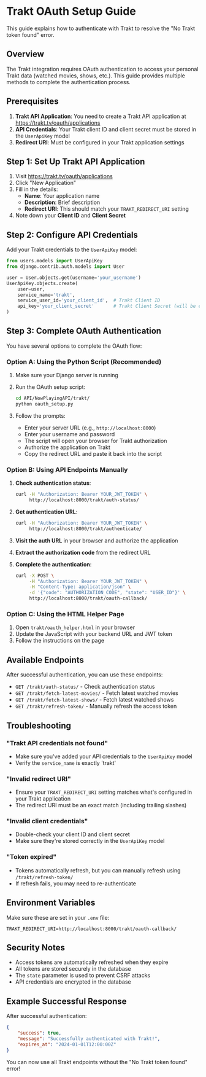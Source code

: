 # Trakt OAuth Setup Guide

This guide explains how to authenticate with Trakt to resolve the "No Trakt token found" error.

## Overview

The Trakt integration requires OAuth authentication to access your personal Trakt data (watched movies, shows, etc.). This guide provides multiple methods to complete the authentication process.

## Prerequisites

1. **Trakt API Application**: You need to create a Trakt API application at <https://trakt.tv/oauth/applications>
2. **API Credentials**: Your Trakt client ID and client secret must be stored in the `UserApiKey` model
3. **Redirect URI**: Must be configured in your Trakt application settings

## Step 1: Set Up Trakt API Application

1. Visit <https://trakt.tv/oauth/applications>
2. Click "New Application"
3. Fill in the details:
   - **Name**: Your application name
   - **Description**: Brief description
   - **Redirect URI**: This should match your `TRAKT_REDIRECT_URI` setting
4. Note down your **Client ID** and **Client Secret**

## Step 2: Configure API Credentials

Add your Trakt credentials to the `UserApiKey` model:

```python
from users.models import UserApiKey
from django.contrib.auth.models import User

user = User.objects.get(username='your_username')
UserApiKey.objects.create(
    user=user,
    service_name='trakt',
    service_user_id='your_client_id',  # Trakt Client ID
    api_key='your_client_secret'       # Trakt Client Secret (will be encrypted)
)
```

## Step 3: Complete OAuth Authentication

You have several options to complete the OAuth flow:

### Option A: Using the Python Script (Recommended)

1. Make sure your Django server is running
2. Run the OAuth setup script:

   ```bash
   cd API/NowPlayingAPI/trakt/
   python oauth_setup.py
   ```

3. Follow the prompts:
   - Enter your server URL (e.g., `http://localhost:8000`)
   - Enter your username and password
   - The script will open your browser for Trakt authorization
   - Authorize the application on Trakt
   - Copy the redirect URL and paste it back into the script

### Option B: Using API Endpoints Manually

1. **Check authentication status**:

   ```bash
   curl -H "Authorization: Bearer YOUR_JWT_TOKEN" \
        http://localhost:8000/trakt/auth-status/
   ```

2. **Get authentication URL**:

   ```bash
   curl -H "Authorization: Bearer YOUR_JWT_TOKEN" \
        http://localhost:8000/trakt/authenticate/
   ```

3. **Visit the auth URL** in your browser and authorize the application

4. **Extract the authorization code** from the redirect URL

5. **Complete the authentication**:

   ```bash
   curl -X POST \
        -H "Authorization: Bearer YOUR_JWT_TOKEN" \
        -H "Content-Type: application/json" \
        -d '{"code": "AUTHORIZATION_CODE", "state": "USER_ID"}' \
        http://localhost:8000/trakt/oauth-callback/
   ```

### Option C: Using the HTML Helper Page

1. Open `trakt/oauth_helper.html` in your browser
2. Update the JavaScript with your backend URL and JWT token
3. Follow the instructions on the page

## Available Endpoints

After successful authentication, you can use these endpoints:

- `GET /trakt/auth-status/` - Check authentication status
- `GET /trakt/fetch-latest-movies/` - Fetch latest watched movies
- `GET /trakt/fetch-latest-shows/` - Fetch latest watched shows
- `GET /trakt/refresh-token/` - Manually refresh the access token

## Troubleshooting

### "Trakt API credentials not found"

- Make sure you've added your API credentials to the `UserApiKey` model
- Verify the `service_name` is exactly 'trakt'

### "Invalid redirect URI"

- Ensure your `TRAKT_REDIRECT_URI` setting matches what's configured in your Trakt application
- The redirect URI must be an exact match (including trailing slashes)

### "Invalid client credentials"

- Double-check your client ID and client secret
- Make sure they're stored correctly in the `UserApiKey` model

### "Token expired"

- Tokens automatically refresh, but you can manually refresh using `/trakt/refresh-token/`
- If refresh fails, you may need to re-authenticate

## Environment Variables

Make sure these are set in your `.env` file:

```env
TRAKT_REDIRECT_URI=http://localhost:8000/trakt/oauth-callback/
```

## Security Notes

- Access tokens are automatically refreshed when they expire
- All tokens are stored securely in the database
- The `state` parameter is used to prevent CSRF attacks
- API credentials are encrypted in the database

## Example Successful Response

After successful authentication:

```json
{
    "success": true,
    "message": "Successfully authenticated with Trakt!",
    "expires_at": "2024-01-01T12:00:00Z"
}
```

You can now use all Trakt endpoints without the "No Trakt token found" error!
